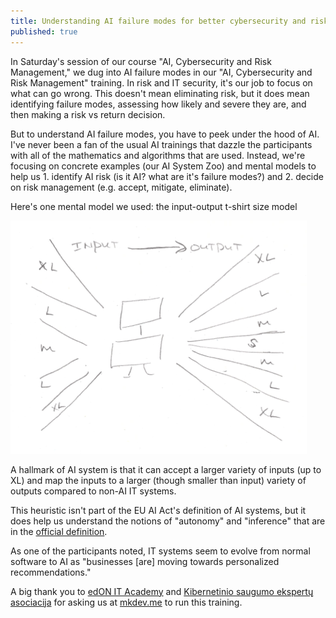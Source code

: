 ```yaml
---
title: Understanding AI failure modes for better cybersecurity and risk management
published: true
---
```


In Saturday's session of our course "AI, Cybersecurity and Risk Management," we dug into AI failure modes in our "AI, Cybersecurity and Risk Management" training. In risk and IT security, it's our job to focus on what can go wrong. This doesn't mean eliminating risk, but it does mean identifying failure modes, assessing how likely and severe they are, and then making a risk vs return decision.

But to understand AI failure modes, you have to peek under the hood of AI. I've never been a fan of the usual AI trainings that dazzle the participants with all of the mathematics and algorithms that are used. Instead, we're focusing on concrete examples (our AI System Zoo) and mental models to help us 1. identify AI risk (is it AI? what are it's failure modes?) and 2. decide on risk management (e.g. accept, mitigate, eliminate).

Here's one mental model we used: the input-output t-shirt size model

![ai-io.png](../assets/ai-io.png)

A hallmark of AI system is that it can accept a larger variety of inputs (up to XL) and map the inputs to a larger (though smaller than input) variety of outputs compared to non-AI IT systems.

This heuristic isn't part of the EU AI Act's definition of AI systems, but it does help us understand the notions of "autonomy" and "inference" that are in the [official definition](https://eur-lex.europa.eu/eli/reg/2024/1689/oj/eng).

As one of the participants noted, IT systems seem to evolve from normal software to AI as "businesses [are] moving towards personalized recommendations."

A big thank you to [edON IT Academy](https://www.edon.lt) and [Kibernetinio saugumo ekspertų asociacija](https://ksea.lt) for asking us at [mkdev.me](mkdev.me) to run this training.
